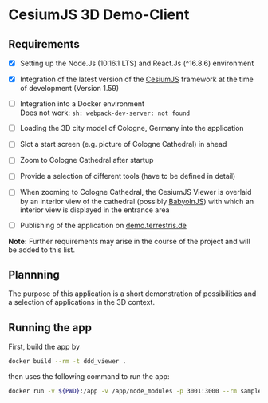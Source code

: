 # CesiumJS 3D Demo-Client

## Requirements

- [x] Setting up the Node.Js (10.16.1 LTS) and React.Js (^16.8.6) environment

- [x] Integration of the latest version of the [CesiumJS](https://cesiumjs.org/) framework at the time of development (Version 1.59)

- [ ] Integration into a Docker environment  
Does not work: `sh: webpack-dev-server: not found`

- [ ] Loading the 3D city model of Cologne, Germany into the application

- [ ] Slot a start screen (e.g. picture of Cologne Cathedral) in ahead

- [ ] Zoom to Cologne Cathedral after startup

- [ ] Provide a selection of different tools (have to be defined in detail)

- [ ] When zooming to Cologne Cathedral, the CesiumJS Viewer is overlaid by an interior view of the cathedral (possibly [BabyolnJS](https://www.babylonjs.com/)) with which an interior view is displayed in the entrance area

- [ ] Publishing of the application on [demo.terrestris.de](https://demo.terrestris.de/)

**Note:** Further requirements may arise in the course of the project and will be added to this list.

## Plannning

The purpose of this application is a short demonstration of possibilities and a selection of applications in the 3D context.

## Running the app

First, build the app by

```bash
docker build --rm -t ddd_viewer .
```

then uses the following command to run the app:

```bash
docker run -v ${PWD}:/app -v /app/node_modules -p 3001:3000 --rm sample:dev
```
